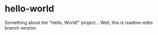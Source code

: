 # hello-world
Something about the "Hello, World!" project...
Well, this is readme-edits branch version.
